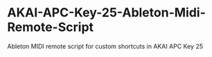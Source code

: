 # AKAI-APC-Key-25-Ableton-Midi-Remote-Script
Ableton MIDI remote script for custom shortcuts in AKAI APC Key 25
